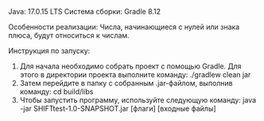 Java: 17.0.15 LTS
Система сборки: Gradle 8.12

Особенности реализации:
Числа, начинающиеся с нулей или знака плюса, будут относиться к числам.

Инструкция по запуску:

1. Для начала необходимо собрать проект с помощью Gradle. Для этого в директории проекта выполните команду: ./gradlew clean jar
2. Затем перейдите в папку с собранным .jar-файлом, выполнив команду: cd build/libs
3. Чтобы запустить программу, используйте следующую команду: java -jar SHIFTtest-1.0-SNAPSHOT.jar [флаги] [входные файлы]

